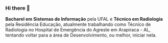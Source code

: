 ### Hi there 👋

<b>Bacharel em Sistemas de Informação</b> pela UFAL e <b>Técnico em Radiologia</b> pela Residência Educação, atualmente trabalhando como Técnico de Radiologia no Hospital de Emergência do Agreste em Arapiraca - AL, tentando voltar para a área de Desenvolvimento, ou melhor, iniciar nela.

<!--
**xpulquerio/xpulquerio** is a ✨ _special_ ✨ repository because its `README.md` (this file) appears on your GitHub profile.

Here are some ideas to get you started:

- 🔭 I’m currently working on ...
- 🌱 I’m currently learning ...
- 👯 I’m looking to collaborate on ...
- 🤔 I’m looking for help with ...
- 💬 Ask me about ...
- 📫 How to reach me: ...
- 😄 Pronouns: ...
- ⚡ Fun fact: ...
-->

